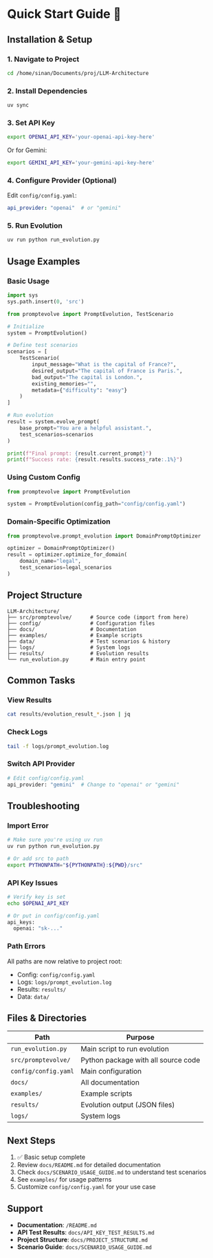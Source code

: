 # Quick Start Guide 🚀

## Installation & Setup

### 1. Navigate to Project
```bash
cd /home/sinan/Documents/proj/LLM-Architecture
```

### 2. Install Dependencies
```bash
uv sync
```

### 3. Set API Key
```bash
export OPENAI_API_KEY='your-openai-api-key-here'
```

Or for Gemini:
```bash
export GEMINI_API_KEY='your-gemini-api-key-here'
```

### 4. Configure Provider (Optional)
Edit `config/config.yaml`:
```yaml
api_provider: "openai"  # or "gemini"
```

### 5. Run Evolution
```bash
uv run python run_evolution.py
```

## Usage Examples

### Basic Usage
```python
import sys
sys.path.insert(0, 'src')

from promptevolve import PromptEvolution, TestScenario

# Initialize
system = PromptEvolution()

# Define test scenarios
scenarios = [
    TestScenario(
        input_message="What is the capital of France?",
        desired_output="The capital of France is Paris.",
        bad_output="The capital is London.",
        existing_memories="",
        metadata={"difficulty": "easy"}
    )
]

# Run evolution
result = system.evolve_prompt(
    base_prompt="You are a helpful assistant.",
    test_scenarios=scenarios
)

print(f"Final prompt: {result.current_prompt}")
print(f"Success rate: {result.results.success_rate:.1%}")
```

### Using Custom Config
```python
from promptevolve import PromptEvolution

system = PromptEvolution(config_path="config/config.yaml")
```

### Domain-Specific Optimization
```python
from promptevolve.prompt_evolution import DomainPromptOptimizer

optimizer = DomainPromptOptimizer()
result = optimizer.optimize_for_domain(
    domain_name="legal",
    test_scenarios=legal_scenarios
)
```

## Project Structure

```
LLM-Architecture/
├── src/promptevolve/      # Source code (import from here)
├── config/                # Configuration files
├── docs/                  # Documentation
├── examples/              # Example scripts
├── data/                  # Test scenarios & history
├── logs/                  # System logs
├── results/               # Evolution results
└── run_evolution.py       # Main entry point
```

## Common Tasks

### View Results
```bash
cat results/evolution_result_*.json | jq
```

### Check Logs
```bash
tail -f logs/prompt_evolution.log
```

### Switch API Provider
```bash
# Edit config/config.yaml
api_provider: "gemini"  # Change to "openai" or "gemini"
```

## Troubleshooting

### Import Error
```bash
# Make sure you're using uv run
uv run python run_evolution.py

# Or add src to path
export PYTHONPATH="${PYTHONPATH}:${PWD}/src"
```

### API Key Issues
```bash
# Verify key is set
echo $OPENAI_API_KEY

# Or put in config/config.yaml
api_keys:
  openai: "sk-..."
```

### Path Errors
All paths are now relative to project root:
- Config: `config/config.yaml`
- Logs: `logs/prompt_evolution.log`
- Results: `results/`
- Data: `data/`

## Files & Directories

| Path | Purpose |
|------|---------|
| `run_evolution.py` | Main script to run evolution |
| `src/promptevolve/` | Python package with all source code |
| `config/config.yaml` | Main configuration |
| `docs/` | All documentation |
| `examples/` | Example scripts |
| `results/` | Evolution output (JSON files) |
| `logs/` | System logs |

## Next Steps

1. ✅ Basic setup complete
2. Review `docs/README.md` for detailed documentation
3. Check `docs/SCENARIO_USAGE_GUIDE.md` to understand test scenarios
4. See `examples/` for usage patterns
5. Customize `config/config.yaml` for your use case

## Support

- **Documentation**: `/README.md`
- **API Test Results**: `docs/API_KEY_TEST_RESULTS.md`
- **Project Structure**: `docs/PROJECT_STRUCTURE.md`
- **Scenario Guide**: `docs/SCENARIO_USAGE_GUIDE.md`
